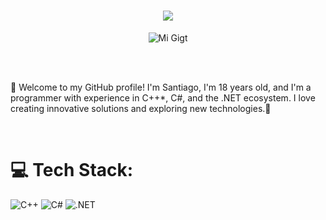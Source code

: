 <h1 align="center">
  <img src="https://readme-typing-svg.herokuapp.com?font=Parkinsans&duration=4000&pause=&center=true&vCenter=true&width=500&height=70&lines=Hi+There!%F0%9F%91%8B;I'm+Santiago!;Welcome+to+my+GitHub!" />
</h1>

<p align="center">
  <img src="https://github.com/CodeWithSsanti/CodeWithSsanti/blob/main/28320-369325356_small.gif" alt="Mi Gigt">  
</p>

<br>
<br>

<p align="left">
    👋 Welcome to my GitHub profile! I'm Santiago, I'm 18 years old, and I'm a programmer with experience in C++*, C#, and the .NET ecosystem. I love creating innovative solutions and exploring new technologies.🚀

</p>

<br>

# 💻 Tech Stack:

![C++](https://img.shields.io/badge/C%2B%2B-%2300599C.svg?style=for-the-badge&logo=c%2B%2B&logoColor=white)
![C#](https://img.shields.io/badge/C%23-%23239120.svg?style=for-the-badge&logo=sharp&logoColor=white)
![.NET](https://img.shields.io/badge/.NET-%235C2D91.svg?style=for-the-badge&logo=dotnet&logoColor=white)
<br>
<br>
